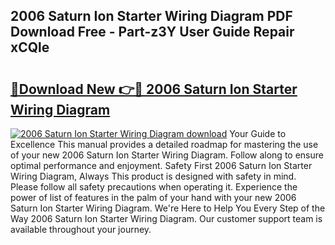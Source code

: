 ## 2006 Saturn Ion Starter Wiring Diagram PDF Download Free - Part-z3Y User Guide Repair xCQle

# <h2><a href="http://dfu66w.blite.top/?on=2006+Saturn+Ion+Starter+Wiring+Diagram">🔗Download New 👉🔴 2006 Saturn Ion Starter Wiring Diagram</a></h2>

[![2006 Saturn Ion Starter Wiring Diagram download](https://i.imgur.com/lujVjoI.png)](http://dfu66w.blite.top/?on=2006+Saturn+Ion+Starter+Wiring+Diagram)
Your Guide to Excellence This manual provides a detailed roadmap for mastering the use of your new 2006 Saturn Ion Starter Wiring Diagram. Follow along to ensure optimal performance and enjoyment. Safety First 2006 Saturn Ion Starter Wiring Diagram, Always This product is designed with safety in mind. Please follow all safety precautions when operating it. Experience the power of list of features in the palm of your hand with your new 2006 Saturn Ion Starter Wiring Diagram. We're Here to Help You Every Step of the Way 2006 Saturn Ion Starter Wiring Diagram. Our customer support team is available throughout your journey.
